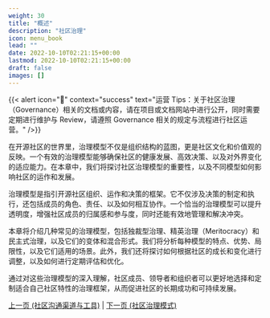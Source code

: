 ```yaml
---
weight: 30
title: "概述"
description: "社区治理"
icon: menu_book
lead: ""
date: 2022-10-10T02:21:15+00:00
lastmod: 2022-10-10T02:21:15+00:00
draft: false
images: []
---
```


{{< alert icon="📌" context="success" text="运营 Tips：关于社区治理（Governance）相关的文档或内容，请在项目或文档网站中进行公开，同时需要定期进行维护与 Review，请遵照 Governance 相关的规定与流程进行社区运营。" />}}
<!-- > 运营 Tips 📌：关于社区治理（Governance）相关的文档或内容，请在项目或文档网站中进行公开，同时需要定期进行维护与 Review，请遵照 Governance 相关的规定与流程进行社区运营。 -->

在开源社区的世界里，治理模型不仅是组织结构的蓝图，更是社区文化和价值观的反映。一个有效的治理模型能够确保社区的健康发展、高效决策、以及对外界变化的适应能力。在本章中，我们将探讨社区治理模型的重要性，以及不同模型如何影响社区的运作和发展。

治理模型是指引开源社区组织、运作和决策的框架。它不仅涉及决策的制定和执行，还包括成员的角色、责任、以及如何相互协作。一个恰当的治理模型可以提升透明度，增强社区成员的归属感和参与度，同时还能有效地管理和解决冲突。

本章将介绍几种常见的治理模型，包括独裁型治理、精英治理（Meritocracy）和民主式治理，以及它们的变体和混合形式。我们将分析每种模型的特点、优势、局限性，以及它们适用的场景。此外，我们还将探讨如何根据社区的成长和变化进行调整，以及如何进行定期评估和优化。

通过对这些治理模型的深入理解，社区成员、领导者和组织者可以更好地选择和定制适合自己社区特性的治理框架，从而促进社区的长期成功和可持续发展。

[上一页 (社区沟通渠道与工具)](../chapter2/2-3-communication.md) | [下一页 (社区治理模式)](./3-1-governance-model.md)
